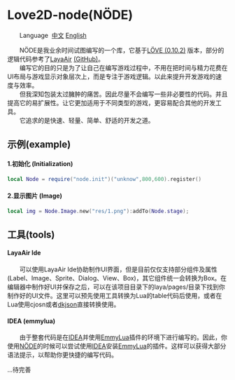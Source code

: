 # Love2D-node(NÖDE)

&emsp;&emsp;Language&nbsp; [中文](https://github.com/rifox/love2d-node/blob/master/README.md/) [English](https://github.com/rifox/love2d-node/blob/master/README-en.md/)<br/>

&emsp;&emsp;NÖDE是我业余时间试图编写的一个库，它基于[LÖVE (0.10.2)](http://love2d.org/) <!--[(GitHub)](https://bitbucket.org/rude/love
/) -->版本，部分的逻辑代码参考了[LayaAir](https://www.layabox.com/) [(GitHub)](https://github.com/layabox/layaair/)。<br/>
&emsp;&emsp;编写它的目的只是为了让自己在编写游戏过程中，不用在把时间与精力花费在UI布局与游戏显示对象层次上，而是专注于游戏逻辑。以此来提升开发游戏的速度与效率。<br/>
&emsp;&emsp;但我深知包装太过臃肿的痛苦。因此尽量不会编写一些非必要性的代码。并且提高它的易扩展性。让它更加适用于不同类型的游戏，更容易配合其他的开发工具。<br/>
&emsp;&emsp;它追求的是快速、轻量、简单、舒适的开发之道。

## 示例(example)
#### 1.初始化 (Initialization)
```lua
local Node = require("node.init")("unknow",800,600).register()
```
#### 2.显示图片 (Image)
```lua
local img = Node.Image.new("res/1.png"):addTo(Node.stage);
```

## 工具(tools)
#### LayaAir Ide
&emsp;&emsp;可以使用LayaAir Ide协助制作UI界面，但是目前仅仅支持部分组件及属性(Label、Image、Sprite、Dialog、View、Box)，其它组件统一会转换为Box。在编辑器中制作好UI并保存之后，可以在该项目目录下的laya/pages/目录下找到你制作好的UI文件。这里可以预先使用工具转换为Lua的table代码后使用，或者在Lua使用cjosn或者[dkjson](http://dkolf.de/src/dkjson-lua.fsl/home/)直接转换使用。

#### IDEA (emmylua)
&emsp;&emsp;由于整套代码是在[IDEA](https://www.jetbrains.com/idea/)并使用[EmmyLua](https://github.com/EmmyLua/IntelliJ-EmmyLua)插件的环境下进行编写的。因此，你使用[NÖDE](#)的时候可以尝试使用[IDEA](https://www.jetbrains.com/idea/)安装[EmmyLua](https://github.com/EmmyLua/IntelliJ-EmmyLua)的插件。这样可以获得大部分语法提示，以帮助你更快捷的编写代码。

...待完善